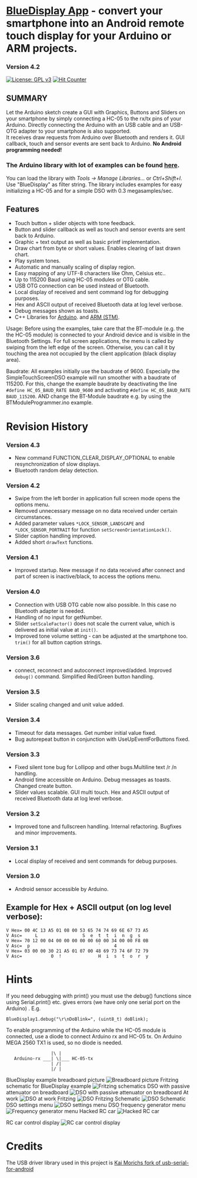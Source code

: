 # [BlueDisplay App](https://play.google.com/store/apps/details?id=de.joachimsmeyer.android.bluedisplay) - convert your smartphone into an Android remote touch display for your Arduino or ARM projects.
### Version 4.2
[![License: GPL v3](https://img.shields.io/badge/License-GPLv3-blue.svg)](https://www.gnu.org/licenses/gpl-3.0)
[![Hit Counter](https://hitcounter.pythonanywhere.com/count/tag.svg?url=https%3A%2F%2Fgithub.com%2FArminJo%2Fandroid-blue-display)](https://github.com/brentvollebregt/hit-counter)

## SUMMARY
Let the Arduino sketch create a GUI with Graphics, Buttons and Sliders on your smartphone by simply connecting a HC-05 to the rx/tx pins of your Arduino.
Directly connecting the Arduino with an USB cable and an USB-OTG adapter to your smartphone is also supported.<br/>
It receives draw requests from Arduino over Bluetooth and renders it.
GUI callback, touch and sensor events are sent back to Arduino.
**No Android programming needed!**

### The Arduino library with lot of examples can be found [here](https://github.com/ArminJo/Arduino-BlueDisplay).
You can load the library with *Tools -> Manage Libraries...* or *Ctrl+Shift+I*. Use "BlueDisplay" as filter string.
The library includes examples for easy initializing a HC-05 and for a simple DSO with 0.3 megasamples/sec.

## Features
- Touch button + slider objects with tone feedback.
- Button and slider callback as well as touch and sensor events are sent back to Arduino.
- Graphic + text output as well as basic printf implementation.
- Draw chart from byte or short values. Enables clearing of last drawn chart.
- Play system tones.
- Automatic and manually scaling of display region.
- Easy mapping of any UTF-8 characters like Ohm, Celsius etc..
- Up to 115200 Baud using HC-05 modules or OTG cable.
- USB OTG connection can be used instead of Bluetooth.
- Local display of received and sent command log for debugging purposes.
- Hex and ASCII output of received Bluetooth data at log level verbose.
- Debug messages shown as toasts.
- C++ Libraries for [Arduino](https://github.com/ArminJo/Arduino-BlueDisplay).
 and [ARM (STM)](https://github.com/ArminJo/android-blue-display/tree/master/STM32/lib).

Usage:
Before using the examples, take care that the BT-module (e.g. the the HC-05 module) is connected to your Android device and is visible in the Bluetooth Settings.
For full screen applications, the menu is called by swiping from the left edge of the screen. Otherwise, you can call it by touching the area not occupied by the client application (black display area).

Baudrate:
All examples initially use the baudrate of 9600. Especially the SimpleTouchScreenDSO example will run smoother with a baudrate of 115200.
For this, change the example baudrate by deactivating the line `#define HC_05_BAUD_RATE BAUD_9600` and activating `#define HC_05_BAUD_RATE BAUD_115200`.
AND change the BT-Module baudrate e.g. by using the BTModuleProgrammer.ino example.

# Revision History
### Version 4.3
- New command FUNCTION_CLEAR_DISPLAY_OPTIONAL to enable resynchronization of slow displays.
- Bluetooth random delay detection.

### Version 4.2
- Swipe from the left border in application full screen mode opens the options menu.
- Removed unnecessary message on no data received under certain circumstances.
- Added parameter values `*LOCK_SENSOR_LANDSCAPE` and `*LOCK_SENSOR_PORTRAIT` for function `setScreenOrientationLock()`.
- Slider caption handling improved.
- Added short `drawText` functions.

### Version 4.1
- Improved startup. New message if no data received after connect and part of screen is inactive/black, to access the options menu.

### Version 4.0 
- Connection with USB OTG cable now also possible. In this case no Bluetooth adapter is needed.
- Handling of no input for getNumber.
- Slider `setScaleFactor()` does not scale the current value, which is delivered as initial value at `init()`.
- Improved tone volume setting - can be adjusted at the smartphone too. `trim()` for all button caption strings.

### Version 3.6
- connect, reconnect and autoconnect improved/added. Improved `debug()` command. Simplified Red/Green button handling.

### Version 3.5
- Slider scaling changed and unit value added.

### Version 3.4
- Timeout for data messages. Get number initial value fixed.
- Bug autorepeat button in conjunction with UseUpEventForButtons fixed.

### Version 3.3
- Fixed silent tone bug for Lollipop and other bugs.Multiline text /r /n handling.
- Android time accessible on Arduino. Debug messages as toasts. Changed create button.
- Slider values scalable. GUI multi touch. Hex and ASCII output of received Bluetooth data at log level verbose.

### Version 3.2
- Improved tone and fullscreen handling. Internal refactoring. Bugfixes and minor improvements.

### Version 3.1
- Local display of received and sent commands for debug purposes.

### Version 3.0
- Android sensor accessible by Arduino.


## Example for Hex + ASCII output (on log level verbose):
```
V Hex= 00 4C 13 A5 01 08 00 53 65 74 74 69 6E 67 73 A5
V Asc=     L                 S  e  t  t  i  n  g  s
V Hex= 70 12 00 04 00 00 00 00 00 60 00 34 00 00 F8 0B
V Asc=  p                          `     4
V Hex= 03 00 00 30 21 A5 01 07 00 48 69 73 74 6F 72 79
V Asc=           0  !              H  i  s  t  o  r  y
```

# Hints
If you need debugging with print() you must use the debug() functions since using Serial.print() etc. gives errors (we have only one serial port on the Arduino) . E.g.
```
BlueDisplay1.debug("\r\nDoBlink=", (uint8_t) doBlink);
```

To enable programming of the Arduino while the HC-05 module is connected, use a diode to connect Arduino rx and HC-05 tx.
On Arduino MEGA 2560 TX1 is used, so no diode is needed.
```
                 |\ |
   Arduino-rx ___| \|___ HC-05-tx
                 | /|
                 |/ |
```


BlueDisplay example breadboard picture
![Breadboard picture](https://github.com/ArminJo/android-blue-display/blob/gh-pages/pictures/Blink1.jpg)
Fritzing schematic for BlueDisplay example
![Fritzing schematics](https://github.com/ArminJo/android-blue-display/blob/gh-pages/schematics/BlueDisplayBlink_Steckplatine.png)
DSO with passive attenuator on breadboard
![DSO with passive attenuator on breadboard](https://github.com/ArminJo/android-blue-display/blob/gh-pages/pictures/ArduinoDSO.jpg)
At work
![DSO at work](https://github.com/ArminJo/android-blue-display/blob/gh-pages/pictures/DSO+Tablet.jpg)
Fritzing
![DSO Fritzing](https://github.com/ArminJo/Arduino-Simple-DSO/blob/master/fritzing/Arduino_Nano_DSO_Steckplatine.png)
Schematic
![DSO Schematic](https://github.com/ArminJo/Arduino-Simple-DSO/blob/master/fritzing/Arduino_Nano_DSO_Schaltplan.png)
DSO settings menu
![DSO settings menu](https://github.com/ArminJo/android-blue-display/blob/gh-pages/screenshots/DSOSettings.png)
DSO frequency generator menu
![Frequency generator menu](https://github.com/ArminJo/android-blue-display/blob/gh-pages/screenshots/Frequency.png)
Hacked RC car
![Hacked RC car](https://github.com/ArminJo/android-blue-display/blob/gh-pages/pictures/RCCar+Tablet.jpg)

RC car control display
![RC car control display](https://github.com/ArminJo/android-blue-display/blob/gh-pages/screenshots/RCCarControl.png)

# Credits
The USB driver library used in this project is [Kai Morichs fork of usb-serial-for-android](https://github.com/kai-morich/usb-serial-for-android)